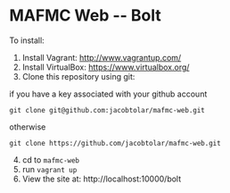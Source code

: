 # MAFMC Web -- Bolt


To install: 

1. Install Vagrant: http://www.vagrantup.com/
2. Install VirtualBox: https://www.virtualbox.org/
3. Clone this repository using git:

if you have a key associated with your github account

    git clone git@github.com:jacobtolar/mafmc-web.git

otherwise

    git clone https://github.com/jacobtolar/mafmc-web.git
    
4. cd to `mafmc-web`
5. run `vagrant up`
6. View the site at: http://localhost:10000/bolt
